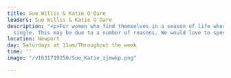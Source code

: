 ```yaml
---
title: Sue Willis & Katie O'Dare
leaders: Sue Willis & Katie O'Dare
description: "<p>For women who find themselves in a season of life where they are
  single. This may be due to a number of reasons. We would love to spend time together.</p>"
location: Newport
day: Saturdays at 11am/Throughout the week
time: ''
image: "/v1631719150/Sue_Katie_zjmwkp.png"

---
```

